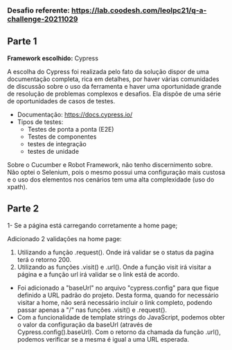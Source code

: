 
### Desafio referente: https://lab.coodesh.com/leolpc21/q-a-challenge-20211029

## Parte 1

**Framework escolhido:** Cypress

A escolha do Cypress foi realizada pelo fato da solução dispor de uma documentação completa, rica em detalhes, por haver várias comunidades de discussão sobre o uso da ferramenta e haver uma oportunidade grande de resolução de problemas complexos e desafios. Ela dispõe de uma série de oportunidades de casos de testes.

- Documentação: https://docs.cypress.io/
- Tipos de testes: 
  - Testes de ponta a ponta (E2E)
  - Testes de componentes
  - testes de integração
  - testes de unidade

Sobre o Cucumber e Robot Framework, não tenho discernimento sobre. Não optei o Selenium, pois o mesmo possui uma configuração mais custosa e o uso dos elementos nos cenários tem uma alta complexidade (uso do xpath).

## Parte 2

1- Se a página está carregando corretamente a home page;

  Adicionado 2 validações na home page:

1. Utilizando a função .request(). Onde irá validar se o status da pagina terá o retorno 200.
2. Utilizando as funções .visit() e .url(). Onde a função visit irá visitar a página e a função url irá validar se o link está de acordo.

- Foi adicionado a "baseUrl" no arquivo "cypress.config" para que fique definido a URL padrão do projeto. Desta forma, quando for necessário visitar a home, não será necessário incluir o link completo, podendo passar apenas a "/" nas funções .visit() e .request().
- Com a funcionalidade de template strings do JavaScript, podemos obter o valor da configuração da baseUrl (através de Cypress.config().baseUrl). Com o retorno da chamada da função .url(), podemos verificar se a mesma é igual a uma URL esperada.